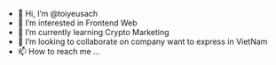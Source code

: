 - 👋 Hi, I’m @toiyeusach
- 👀 I’m interested in Frontend Web
- 🌱 I’m currently learning Crypto Marketing
- 💞️ I’m looking to collaborate on company want to express in VietNam
- 📫 How to reach me ...

<!---
toiyeusach/toiyeusach is a ✨ special ✨ repository because its `README.md` (this file) appears on your GitHub profile.
You can click the Preview link to take a look at your changes.
--->
